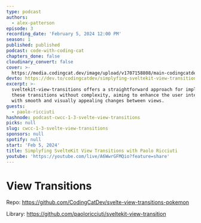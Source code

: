 ```yaml
---
type: podcast
authors:
  - alex-patterson
episode: 3
recording_date: 'February 5, 2024 12:00 PM'
season: 1
published: published
podcast: code-with-coding-cat
chapters_done: false
cloudinary_convert: false
cover: >-
  https://media.codingcat.dev/image/upload/v1707158808/main-codingcatdev-photo/svelte-transitions.png
devto: https://dev.to/codingcatdev/simplyfing-sveltekit-view-transitions-with-paolo-ricciuti-m94
excerpt: >-
  sveltekit-view-transitions offers a straightforward approach for implementing
  these transitions without complexity, aiming to enhance the user interface
  with smooth and visually appealing changes between views.
guests:
  - paolo-ricciuti
hashnode: podcast-cwcc-1-3-svelte-view-transitions
picks: null
slug: cwcc-1-3-svelte-view-transitions
sponsors: null
spotify: null
start: 'Feb 5, 2024'
title: Simplyfing SvelteKit View Transitions with Paolo Ricciuti
youtube: 'https://youtube.com/live/A6WwrGFMQio?feature=share'
---
```


# View Transitions

Repo: https://github.com/CodingCatDev/svelte-view-transitions-pokemon

Library: https://github.com/paoloricciuti/sveltekit-view-transition
